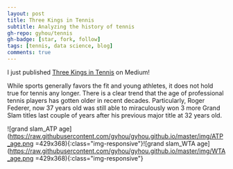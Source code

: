 ```yaml
---
layout: post
title: Three Kings in Tennis
subtitle: Analyzing the history of tennis
gh-repo: gyhou/tennis
gh-badge: [star, fork, follow]
tags: [tennis, data science, blog]
comments: true
---
```

I just published [Three Kings in Tennis](https://link.medium.com/FCvjpknrSX) on Medium! 

While sports generally favors the fit and young athletes, it does not hold true for tennis any longer. There is a clear trend that the age of professional tennis players has gotten older in recent decades. Particularly, Roger Federer, now 37 years old was still able to miraculously won 3 more Grand Slam titles last couple of years after his previous major title at 32 years old.

![grand slam_ATP age](https://raw.githubusercontent.com/gyhou/gyhou.github.io/master/img/ATP_age.png =429x368){:class="img-responsive"}![grand slam_WTA age](https://raw.githubusercontent.com/gyhou/gyhou.github.io/master/img/WTA_age.png =429x368){:class="img-responsive"}
